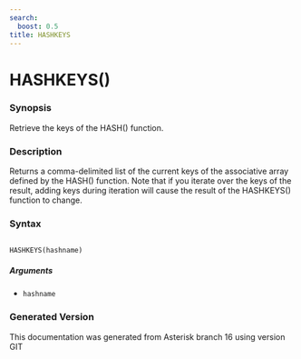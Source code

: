 ```yaml
---
search:
  boost: 0.5
title: HASHKEYS
---
```


# HASHKEYS()

### Synopsis

Retrieve the keys of the HASH() function.

### Description

Returns a comma-delimited list of the current keys of the associative array defined by the HASH() function. Note that if you iterate over the keys of the result, adding keys during iteration will cause the result of the HASHKEYS() function to change.<br>


### Syntax


```

HASHKEYS(hashname)
```
##### Arguments


* `hashname`


### Generated Version

This documentation was generated from Asterisk branch 16 using version GIT 